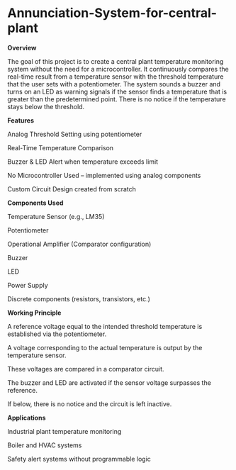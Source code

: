 # Annunciation-System-for-central-plant

**Overview**

The goal of this project is to create a central plant temperature monitoring system without the need for a microcontroller.  It continuously compares the real-time result from a temperature sensor with the threshold temperature that the user sets with a potentiometer.  The system sounds a buzzer and turns on an LED as warning signals if the sensor finds a temperature that is greater than the predetermined point.  There is no notice if the temperature stays below the threshold.

**Features**

Analog Threshold Setting using potentiometer

Real-Time Temperature Comparison

Buzzer & LED Alert when temperature exceeds limit

No Microcontroller Used – implemented using analog components

Custom Circuit Design created from scratch

**Components Used**

Temperature Sensor (e.g., LM35)

Potentiometer

Operational Amplifier (Comparator configuration)

Buzzer

LED

Power Supply

Discrete components (resistors, transistors, etc.)

**Working Principle**

A reference voltage equal to the intended threshold temperature is established via the potentiometer.

A voltage corresponding to the actual temperature is output by the temperature sensor.

These voltages are compared in a comparator circuit.

The buzzer and LED are activated if the sensor voltage surpasses the reference.

If below, there is no notice and the circuit is left inactive.

**Applications**

Industrial plant temperature monitoring

Boiler and HVAC systems

Safety alert systems without programmable logic

